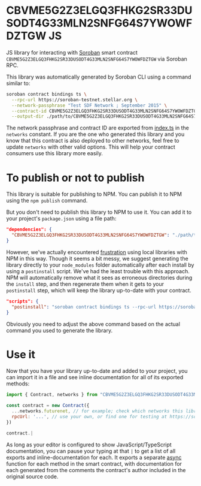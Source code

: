 # CBVME5G2Z3ELGQ3FHKG2SR33DUSODT4G33MLN2SNFG64S7YWOWFDZTGW JS

JS library for interacting with [Soroban](https://soroban.stellar.org/) smart contract `CBVME5G2Z3ELGQ3FHKG2SR33DUSODT4G33MLN2SNFG64S7YWOWFDZTGW` via Soroban RPC.

This library was automatically generated by Soroban CLI using a command similar to:

```bash
soroban contract bindings ts \
  --rpc-url https://soroban-testnet.stellar.org \
  --network-passphrase "Test SDF Network ; September 2015" \
  --contract-id CBVME5G2Z3ELGQ3FHKG2SR33DUSODT4G33MLN2SNFG64S7YWOWFDZTGW \
  --output-dir ./path/to/CBVME5G2Z3ELGQ3FHKG2SR33DUSODT4G33MLN2SNFG64S7YWOWFDZTGW
```

The network passphrase and contract ID are exported from [index.ts](./src/index.ts) in the `networks` constant. If you are the one who generated this library and you know that this contract is also deployed to other networks, feel free to update `networks` with other valid options. This will help your contract consumers use this library more easily.

# To publish or not to publish

This library is suitable for publishing to NPM. You can publish it to NPM using the `npm publish` command.

But you don't need to publish this library to NPM to use it. You can add it to your project's `package.json` using a file path:

```json
"dependencies": {
  "CBVME5G2Z3ELGQ3FHKG2SR33DUSODT4G33MLN2SNFG64S7YWOWFDZTGW": "./path/to/this/folder"
}
```

However, we've actually encountered [frustration](https://github.com/stellar/soroban-example-dapp/pull/117#discussion_r1232873560) using local libraries with NPM in this way. Though it seems a bit messy, we suggest generating the library directly to your `node_modules` folder automatically after each install by using a `postinstall` script. We've had the least trouble with this approach. NPM will automatically remove what it sees as erroneous directories during the `install` step, and then regenerate them when it gets to your `postinstall` step, which will keep the library up-to-date with your contract.

```json
"scripts": {
  "postinstall": "soroban contract bindings ts --rpc-url https://soroban-testnet.stellar.org --network-passphrase \"Test SDF Network ; September 2015\" --id CBVME5G2Z3ELGQ3FHKG2SR33DUSODT4G33MLN2SNFG64S7YWOWFDZTGW --name CBVME5G2Z3ELGQ3FHKG2SR33DUSODT4G33MLN2SNFG64S7YWOWFDZTGW"
}
```

Obviously you need to adjust the above command based on the actual command you used to generate the library.

# Use it

Now that you have your library up-to-date and added to your project, you can import it in a file and see inline documentation for all of its exported methods:

```js
import { Contract, networks } from "CBVME5G2Z3ELGQ3FHKG2SR33DUSODT4G33MLN2SNFG64S7YWOWFDZTGW"

const contract = new Contract({
  ...networks.futurenet, // for example; check which networks this library exports
  rpcUrl: '...', // use your own, or find one for testing at https://soroban.stellar.org/docs/reference/rpc#public-rpc-providers
})

contract.|
```

As long as your editor is configured to show JavaScript/TypeScript documentation, you can pause your typing at that `|` to get a list of all exports and inline-documentation for each. It exports a separate [async](https://developer.mozilla.org/en-US/docs/Web/JavaScript/Reference/Statements/async_function) function for each method in the smart contract, with documentation for each generated from the comments the contract's author included in the original source code.
